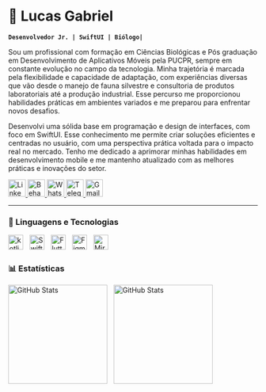# 👾 Lucas Gabriel

**`Desenvolvedor Jr. | SwiftUI | Biólogo|`**

Sou um profissional com formação em Ciências Biológicas e Pós graduação em Desenvolvimento de Aplicativos Móveis pela PUCPR, sempre em constante evolução no campo da tecnologia. Minha trajetória é marcada pela flexibilidade e capacidade de adaptação, com experiências diversas que vão desde o manejo de fauna silvestre e consultoria de produtos laboratoriais até a produção industrial. Esse percurso me proporcionou habilidades práticas em ambientes variados e me preparou para enfrentar novos desafios.

Desenvolvi uma sólida base em programação e design de interfaces, com foco em SwiftUI. Esse conhecimento me permite criar soluções eficientes e centradas no usuário, com uma perspectiva prática voltada para o impacto real no mercado. Tenho me dedicado a aprimorar minhas habilidades em desenvolvimento mobile e me mantenho atualizado com as melhores práticas e inovações do setor.


<p align="left">
    <a href="https://www.linkedin.com/in/lucas-gabriel-tais/">
        <img 
            alt="LinkedIn Logo" 
            title="Meu LinkedIn" 
            src="https://upload.wikimedia.org/wikipedia/commons/c/ca/LinkedIn_logo_initials.png"
            style="width: 35px; height: auto;"
        />
    </a>
    <a href="https://www.behance.net/portfolio/editor?tracking_source=upload">
        <img 
            alt="Behance Logo" 
            title="Meu Portfólio" 
            src="https://cdn.brandfetch.io/id1lihmpks/w/200/h/200/theme/dark/icon.jpeg?c=1dxbfHSJFAPEGdCLU4o5B"
            style="width: 35px; height: auto;"
        />
    </a> 
    <a href="https://wa.me/5541984239666">
        <img 
            alt="Whatsapp Logo" 
            title="Meu Whatsapp" 
            src="https://cdn.brandfetch.io/id6Zq084G_/w/400/h/400/theme/dark/icon.png?c=1dxbfHSJFAPEGdCLU4o5B"
            style="width: 35px; height: auto;"
        />
    </a>
    <a href="https://t.me/LucasGabriiell">
        <img 
            alt="Telegram Logo" 
            title="Meu Telegram" 
            src="https://cdn.brandfetch.io/id68S6e-Gp/w/400/h/400/theme/dark/icon.jpeg?c=1dxbfHSJFAPEGdCLU4o5B"
            style="width: 35px; height: auto;"
        />
    </a>
    <a href="mailto:lucasgabrieltais16@gmail.com">
        <img 
            alt="Gmail Logo" 
            title="Meu Email" 
            src="https://cdn.brandfetch.io/id5o3EIREg/theme/dark/symbol.svg?c=1dxbfHSJFAPEGdCLU4o5B"
            style="width: 35px; height: auto;"
        />
    </a>
</p>

---

### 🤖 Linguagens e Tecnologias

<img 
    align="left" 
    alt="kotlin"
    title="Kotlin" 
    width="30px" 
    style="padding-right: 10px;" 
    src="https://cdn.brandfetch.io/id8oU9wOdk/w/400/h/400/theme/dark/icon.png?c=1dxbfHSJFAPEGdCLU4o5B" 
/>
<img 
    align="left" 
    alt="Swift" 
    title="Swift"
    width="30px" 
    style="padding-right: 10px;" 
    src="https://cdn.brandfetch.io/id43MWupxN/w/400/h/400/theme/dark/icon.jpeg?c=1dxbfHSJFAPEGdCLU4o5B" 
/>
<img 
    align="left" 
    alt="Flutter"
    title="Flutter" 
    width="30px" 
    style="padding-right: 10px;" 
    src="https://cdn.jsdelivr.net/gh/devicons/devicon@latest/icons/flutter/flutter-original.svg"
/>
<img 
    align="left" 
    alt="Figma" 
    title="Figma"
    width="30px" 
    style="padding-right: 10px;" 
    src="https://cdn.brandfetch.io/idZHcZ_i7F/w/320/h/320/theme/dark/icon.png?c=1dxbfHSJFAPEGdCLU4o5B" 
/>
<img 
    align="left" 
    alt="Miro"
    title="Miro" 
    width="30px" 
    style="padding-right: 10px;" 
    src="https://cdn.brandfetch.io/idAnDTFapY/w/400/h/400/theme/dark/icon.jpeg?c=1dxbfHSJFAPEGdCLU4o5B" 
/>
<br/>
<br/>

### 📊 Estatísticas

<p>
  <img 
    align="left" 
    alt="GitHub Stats" 
    height="200" 
    style="padding-right: 10px;" 
    src="https://github-readme-stats.vercel.app/api?username=LucasGabriiel&show_icons=true&theme=tokyonight&include_all_commits=true&locale=pt-br" 
  />

<img 
      align="left" 
      alt="GitHub Stats" 
      height="200" 
      src="https://github-readme-stats.vercel.app/api/top-langs/?username=LucasGabriiel&theme=tokyonight&layout=compact&custom_title=Tecnologias&langs_count=9" 
  />

</p>
